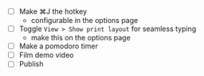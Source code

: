 - [ ] Make ⌘J the hotkey
    * configurable in the options page
- [ ] Toggle `View > Show print layout` for seamless typing
    * make this on the options page
- [ ] Make a pomodoro timer
- [ ] Film demo video
- [ ] Publish
